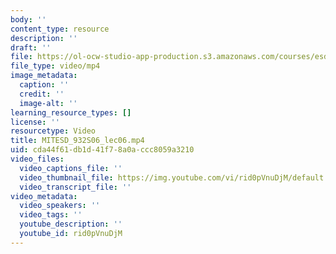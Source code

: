 ```yaml
---
body: ''
content_type: resource
description: ''
draft: ''
file: https://ol-ocw-studio-app-production.s3.amazonaws.com/courses/esd-932-engineering-ethics-spring-2006/mitesd_932s06_lec06_360p_16_9.mp4
file_type: video/mp4
image_metadata:
  caption: ''
  credit: ''
  image-alt: ''
learning_resource_types: []
license: ''
resourcetype: Video
title: MITESD_932S06_lec06.mp4
uid: cda44f61-db1d-41f7-8a0a-ccc8059a3210
video_files:
  video_captions_file: ''
  video_thumbnail_file: https://img.youtube.com/vi/rid0pVnuDjM/default.jpg
  video_transcript_file: ''
video_metadata:
  video_speakers: ''
  video_tags: ''
  youtube_description: ''
  youtube_id: rid0pVnuDjM
---
```

